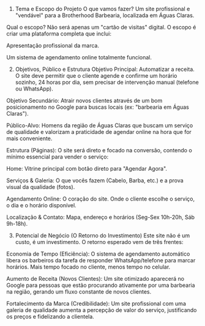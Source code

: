 1. Tema e Escopo do Projeto
O que vamos fazer? Um site profissional e "vendável" para a Brotherhood Barbearia, localizada em Águas Claras.

Qual o escopo? Não será apenas um "cartão de visitas" digital. O escopo é criar uma plataforma completa que inclui:

Apresentação profissional da marca.

Um sistema de agendamento online totalmente funcional.

2. Objetivos, Público e Estrutura
Objetivo Principal: Automatizar a receita. O site deve permitir que o cliente agende e confirme um horário sozinho, 24 horas por dia, sem precisar de intervenção manual (telefone ou WhatsApp).

Objetivo Secundário: Atrair novos clientes através de um bom posicionamento no Google para buscas locais (ex: "barbearia em Águas Claras").

Público-Alvo: Homens da região de Águas Claras que buscam um serviço de qualidade e valorizam a praticidade de agendar online na hora que for mais conveniente.

Estrutura (Páginas): O site será direto e focado na conversão, contendo o mínimo essencial para vender o serviço:

Home: Vitrine principal com botão direto para "Agendar Agora".

Serviços & Galeria: O que vocês fazem (Cabelo, Barba, etc.) e a prova visual da qualidade (fotos).

Agendamento Online: O coração do site. Onde o cliente escolhe o serviço, o dia e o horário disponível.

Localização & Contato: Mapa, endereço e horários (Seg-Sex 10h-20h, Sáb 9h-18h).

3. Potencial de Negócio (O Retorno do Investimento)
Este site não é um custo, é um investimento. O retorno esperado vem de três frentes:

Economia de Tempo (Eficiência): O sistema de agendamento automático libera os barbeiros da tarefa de responder WhatsApp/telefone para marcar horários. Mais tempo focado no cliente, menos tempo no celular.

Aumento de Receita (Novos Clientes): Um site otimizado aparecerá no Google para pessoas que estão procurando ativamente por uma barbearia na região, gerando um fluxo constante de novos clientes.

Fortalecimento da Marca (Credibilidade): Um site profissional com uma galeria de qualidade aumenta a percepção de valor do serviço, justificando os preços e fidelizando a clientela.
